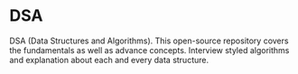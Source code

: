 # DSA
DSA (Data Structures and Algorithms). This open-source repository covers the fundamentals as well as advance concepts. Interview styled algorithms and explanation about each and every data structure.
